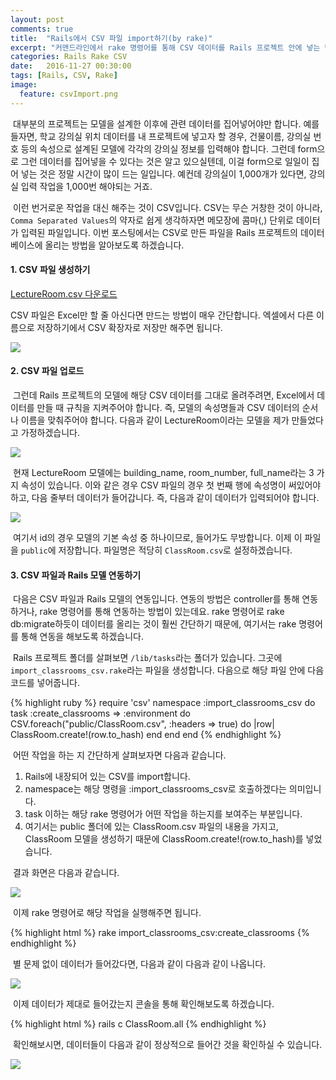 ```yaml
---
layout: post
comments: true
title:  "Rails에서 CSV 파일 import하기(by rake)"
excerpt: "커맨드라인에서 rake 명령어를 통해 CSV 데이터를 Rails 프로젝트 안에 넣는 방법에 대해 알아봅니다."
categories: Rails Rake CSV
date:   2016-11-27 00:30:00
tags: [Rails, CSV, Rake]
image:
  feature: csvImport.png
---
```


<p>&nbsp;대부분의 프로젝트는 모델을 설계한 이후에 관련 데이터를 집어넣어야만 합니다. 예를 들자면, 학교 강의실 위치 데이터를 내 프로젝트에 넣고자 할 경우, 건물이름, 강의실 번호 등의 속성으로 설계된 모델에 각각의 강의실 정보를 입력해야 합니다. 그런데 form으로 그런 데이터를 집어넣을 수 있다는 것은 알고 있으실텐데, 이걸 form으로 일일이 집어 넣는 것은 정말 시간이 많이 드는 일입니다. 예컨데 강의실이 1,000개가 있다면, 강의실 입력 작업을 1,000번 해야되는 거죠.</p>

<p>&nbsp;이런 번거로운 작업을 대신 해주는 것이 CSV입니다. CSV는 무슨 거창한 것이 아니라, <code>Comma Separated Values</code>의 약자로 쉽게 생각하자면 메모장에 콤마(,) 단위로 데이터가 입력된 파일입니다. 이번 포스팅에서는 CSV로 만든 파일을 Rails 프로젝트의 데이터베이스에 올리는 방법을 알아보도록 하겠습니다.</p>

<h4>1. CSV 파일 생성하기</h4>
<a href="https://dl.dropbox.com/s/njvwf7ifcutpl3s/LectureRoom.csv" download>
LectureRoom.csv 다운로드
</a>
<p>CSV 파일은 Excel만 할 줄 아신다면 만드는 방법이 매우 간단합니다. 엑셀에서 다른 이름으로 저장하기에서 CSV 확장자로 저장만 해주면 됩니다.</p>

<img src="https://dl.dropbox.com/s/ubx9wc6jjh94ytq/csvSave.png"/>

<h4>2. CSV 파일 업로드</h4>
<p>&nbsp;그런데 Rails 프로젝트의 모델에 해당 CSV 데이터를 그대로 올려주려면, Excel에서 데이터를 만들 때 규칙을 지켜주어야 합니다. 즉, 모델의 속성명들과 CSV 데이터의 순서나 이름을 맞춰주어야 합니다. 다음과 같이 LectureRoom이라는 모델을 제가 만들었다고 가정하겠습니다.</p>

<img src="https://dl.dropbox.com/s/uayd6rzga3rnm15/lectureRoom.png">

<p>&nbsp;현재 LectureRoom 모델에는 building_name, room_number, full_name라는 3 가지 속성이 있습니다. 이와 같은 경우 CSV 파일의 경우 첫 번째 행에 속성명이 써있어야 하고, 다음 줄부터 데이터가 들어갑니다. 즉, 다음과 같이 데이터가 입력되어야 합니다.</p>

<img src="https://dl.dropbox.com/s/ua8em8n859ic8ta/lectureRoomExcel.png">

<p>&nbsp;여기서 id의 경우 모델의 기본 속성 중 하나이므로, 들어가도 무방합니다. 이제 이 파일을 <code>public</code>에 저장합니다. 파일명은 적당히 <code>ClassRoom.csv</code>로 설정하겠습니다.</p>

<h4>3. CSV 파일과 Rails 모델 연동하기</h4>

<p>&nbsp;다음은 CSV 파일과 Rails 모델의 연동입니다. 연동의 방법은 controller를 통해 연동하거나, rake 명령어를 통해 연동하는 방법이 있는데요. rake 명령어로 rake db:migrate하듯이 데이터를 올리는 것이 훨씬 간단하기 때문에, 여기서는 rake 명령어를 통해 연동을 해보도록 하겠습니다.</p>

<p>&nbsp;Rails 프로젝트 폴더를 살펴보면 <code>/lib/tasks</code>라는 폴더가 있습니다. 그곳에 <code>import_classrooms_csv.rake</code>라는 파일을 생성합니다. 다음으로 해당 파일 안에 다음 코드를 넣어줍니다.</p>

{% highlight ruby %}
require 'csv'
namespace :import_classrooms_csv do
  task :create_classrooms => :environment do
    CSV.foreach("public/ClassRoom.csv", :headers => true) do |row|
      ClassRoom.create!(row.to_hash)
    end
  end
end
{% endhighlight %}

<p>&nbsp;어떤 작업을 하는 지 간단하게 살펴보자면 다음과 같습니다.</p>

<ol>
<li>Rails에 내장되어 있는 CSV를 import합니다.</li>
<li>namespace는 해당 명령을 :import_classrooms_csv로 호출하겠다는 의미입니다.</li>
<li>task 이하는 해당 rake 명령어가 어떤 작업을 하는지를 보여주는 부분입니다.</li>
<li>여기서는 public 폴더에 있는 ClassRoom.csv 파일의 내용을 가지고, ClassRoom 모델을 생성하기 때문에 ClassRoom.create!(row.to_hash)를 넣었습니다.</li>
</ol>

<p>&nbsp;결과 화면은 다음과 같습니다.</p>

<img src="https://dl.dropbox.com/s/eq0jl6krmxcyw6y/rake.png">

<p>&nbsp;이제 rake 명령어로 해당 작업을 실행해주면 됩니다.</p>

{% highlight html %}
rake import_classrooms_csv:create_classrooms
{% endhighlight %}

<p>&nbsp;별 문제 없이 데이터가 들어갔다면, 다음과 같이 다음과 같이 나옵니다.</p>

<img src="https://dl.dropbox.com/s/3b3opt20toxgt2j/rakeTask.png">

<p>&nbsp;이제 데이터가 제대로 들어갔는지 콘솔을 통해 확인해보도록 하겠습니다.</p>

{% highlight html %}
rails c
ClassRoom.all
{% endhighlight %}

<p>&nbsp;확인해보시면, 데이터들이 다음과 같이 정상적으로 들어간 것을 확인하실 수 있습니다.</p>
<img src="https://dl.dropbox.com/s/fpjprhm910tvteq/example.png">
